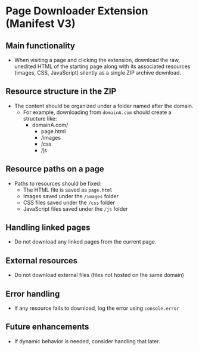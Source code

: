 # Page Downloader Extension (Manifest V3)

## Main functionality

-   When visiting a page and clicking the extension, download the raw, unedited HTML of the starting page along with its associated resources (images, CSS, JavaScript) silently as a single ZIP archive download.

## Resource structure in the ZIP

-   The content should be organized under a folder named after the domain.
    -   For example, downloading from `domainA.com` should create a structure like:
        -   domainA.com/
            -   page.html
            -   /images
            -   /css
            -   /js

## Resource paths on a page

-   Paths to resources should be fixed:
    -   The HTML file is saved as `page.html`
    -   Images saved under the `/images` folder
    -   CSS files saved under the `/css` folder
    -   JavaScript files saved under the `/js` folder

## Handling linked pages

-   Do not download any linked pages from the current page.

## External resources

-   Do not download external files (files not hosted on the same domain)

## Error handling

-   If any resource fails to download, log the error using `console.error`

## Future enhancements

-   If dynamic behavior is needed, consider handling that later.
